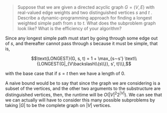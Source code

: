 > Suppose that we are given a directed acyclic graph $G = (V, E)$ with real-valued edge weights and two distinguished vertices $s$ and $t$ . Describe a dynamic-programming approach for finding a longest weighted simple path from $s$ to $t$. What does the subproblem graph look like? What is the efficiency of your algorithm?

Since any longest simple path must start by going through some edge out of $s$, and thereafter cannot pass through $s$ because it must be simple, that is,

$$\text{LONGEST}(G, s, t) = 1 + \max_{s∼s'} \text\\{LONGEST(G|_{V\backslash\\{s\\}}, s', t)\\},$$

with the base case that if $s = t$ then we have a length of $0$.

A naive bound would be to say that since the graph we are considering is a subset of the vertices, and the other two arguments to the substructure are distinguished vertices, then, the runtime will be $O(|V|^2 2^{|V|})$. We can see that we can actually will have to consider this many possible subproblems by taking $|G|$ to be the complete graph on $|V|$ vertices.
